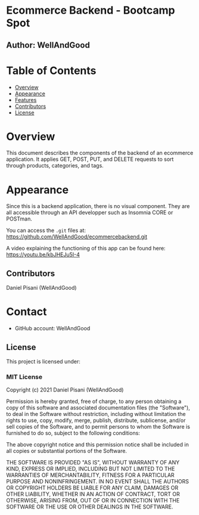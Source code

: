 
# Ecommerce Backend - Bootcamp Spot
## Author: WellAndGood

# Table of Contents
* [Overview](#overview)
* [Appearance](#appearance)
* [Features](#features)
* [Contributors](#contributors)
* [License](#license)

# Overview

This document describes the components of the backend of an ecommerce application. It applies GET, POST, PUT, and DELETE requests to sort through products, categories, and tags. 

# Appearance 
Since this is a backend application, there is no visual component. They are all accessible through an API developper such as Insomnia CORE or POSTman.

You can access the `.git` files at: 
https://github.com/WellAndGood/ecommercebackend.git

A video explaining the functioning of this app can be found here:
https://youtu.be/kbJHEJu5I-4


## Contributors
Daniel Pisani (WellAndGood)

# Contact
* GitHub account: WellAndGood

## License
This project is licensed under:

### MIT License

Copyright (c) 2021 Daniel Pisani (WellAndGood) 

Permission is hereby granted, free of charge, to any person obtaining a copy of this software and associated documentation files (the "Software"), to deal in the Software without restriction, including without limitation the rights to use, copy, modify, merge, publish, distribute, sublicense, and/or sell copies of the Software, and to permit persons to whom the Software is furnished to do so, subject to the following conditions:

The above copyright notice and this permission notice shall be included in all copies or substantial portions of the Software.

THE SOFTWARE IS PROVIDED "AS IS", WITHOUT WARRANTY OF ANY KIND, EXPRESS OR IMPLIED, INCLUDING BUT NOT LIMITED TO THE WARRANTIES OF MERCHANTABILITY, FITNESS FOR A PARTICULAR PURPOSE AND NONINFRINGEMENT. IN NO EVENT SHALL THE AUTHORS OR COPYRIGHT HOLDERS BE LIABLE FOR ANY CLAIM, DAMAGES OR OTHER LIABILITY, WHETHER IN AN ACTION OF CONTRACT, TORT OR OTHERWISE, ARISING FROM, OUT OF OR IN CONNECTION WITH THE SOFTWARE OR THE USE OR OTHER DEALINGS IN THE SOFTWARE.